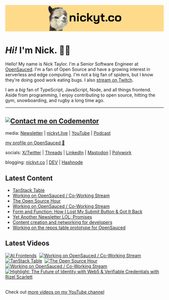 <a href="https://www.nickyt.co" title="My website"><img src="github-banner.png" alt="An alpaca grinning with the words livecoding.ca beside them" /></a>

# <em>Hi!</em> I'm Nick. 👋🏻

Hello! My name is Nick Taylor. I'm a Senior Software Engineer at [OpenSauced](https://opensauced.pizza). I'm a fan of Open Source and have a growing interest in serverless and edge computing. I'm not a big fan of spiders, but I know they're doing good work eating bugs. I also [stream on Twitch](https://nickyt.live).

I am a <em>big</em> fan of TypeScript, JavaScript, Node, and all things frontend. Aside from programming, I enjoy contributing to open source, hitting the gym, snowboarding, and rugby a long time ago.

---
[![Contact me on Codementor](https://www.codementor.io/m-badges/nickytonline/im-a-cm-b.svg)](https://www.codementor.io/@nickytonline?refer=badge)
---

media: [Newsletter](https://www.iamdeveloper.com/pages/newsletter/) | [nickyt.live](https://nickyt.live) | [YouTube](https://www.youtube.com/channel/UCBLlEq0co24VFJIMEHNcPOQ) | [Podcast](https://pod.iamdeveloper.com)

[my profile on OpenSauced 🍕](https://app.opensauced.pizza/user/nickytonline/card)

socials: [X/Twitter](https://twitter.com/nickytonline) | [Threads](https://www.threads.net/@nickytonline) | [LinkedIn](https://www.linkedin.com/in/nickytonline) | [Mastodon](https://toot.cafe/@nickytonline) | [Polywork](https://polywork.com/nickytonline)

blogging: [nickyt.co](https://www.nickyt.co) | [DEV](https://dev.to/nickytonline) | [Hashnode](https://hashnode.iamdeveloper.com)

## Latest Content

<!-- BLOG-POST-LIST:START -->
- [TanStack Table](https://www.twitch.tv/videos/2110636096)
- [Working on OpenSauced / Co-Working Stream](https://www.twitch.tv/videos/2110517374)
- [The Open Source Hour](https://www.twitch.tv/videos/2109710675)
- [Working on OpenSauced / Co-Working Stream](https://www.twitch.tv/videos/2108680785)
- [Form and Function: How I Lost My Submit Button &amp; Got It Back](https://www.nickyt.co/blog/form-and-function-how-i-lost-my-submit-button-got-it-back-5b91/)
- [Yet Another Newsletter LOL: Promises](https://buttondown.email/nickytonline/archive/yet-another-newsletter-lol-promises/)
- [Content creation and networking for developers](https://www.twitch.tv/videos/2104976550)
- [Working on the repos table prototype for OpenSauced](https://www.twitch.tv/videos/2104110361)
<!-- BLOG-POST-LIST:END -->

## Latest Videos

<!-- VIDEO-LIST:START --><div><a href="https://www.youtube.com/watch?v=3Ifiw4QBZCs" title="AI Frontends"><img src="https://i4.ytimg.com/vi/3Ifiw4QBZCs/hqdefault.jpg" alt="AI Frontends" width="360" height="270" /></a>&nbsp;&nbsp;<a href="https://www.youtube.com/watch?v=TpIIh92uKc8" title="Working on OpenSauced / Co-Working Stream"><img src="https://i1.ytimg.com/vi/TpIIh92uKc8/hqdefault.jpg" alt="Working on OpenSauced / Co-Working Stream" width="360" height="270" /></a>&nbsp;&nbsp;<a href="https://www.youtube.com/watch?v=7npOWr4ogd8" title="TanStack Table"><img src="https://i4.ytimg.com/vi/7npOWr4ogd8/hqdefault.jpg" alt="TanStack Table" width="360" height="270" /></a>&nbsp;&nbsp;<a href="https://www.youtube.com/watch?v=iOKodfuCsHk" title="The Open Source Hour"><img src="https://i2.ytimg.com/vi/iOKodfuCsHk/hqdefault.jpg" alt="The Open Source Hour" width="360" height="270" /></a>&nbsp;&nbsp;<a href="https://www.youtube.com/watch?v=d1vrDMHoo1U" title="Working on OpenSauced / Co-Working Stream"><img src="https://i1.ytimg.com/vi/d1vrDMHoo1U/hqdefault.jpg" alt="Working on OpenSauced / Co-Working Stream" width="360" height="270" /></a>&nbsp;&nbsp;<a href="https://www.youtube.com/watch?v=-eiejwpX10U" title="Highlight: The Future of Identity with Web5 & Verifiable Credentials with Rizel Scarlett"><img src="https://i2.ytimg.com/vi/-eiejwpX10U/hqdefault.jpg" alt="Highlight: The Future of Identity with Web5 & Verifiable Credentials with Rizel Scarlett" width="360" height="270" /></a>&nbsp;&nbsp;</div><!-- VIDEO-LIST:END -->

Check out [more videos on my YouTube channel](https://www.youtube.com/channel/UCBLlEq0co24VFJIMEHNcPOQ)
